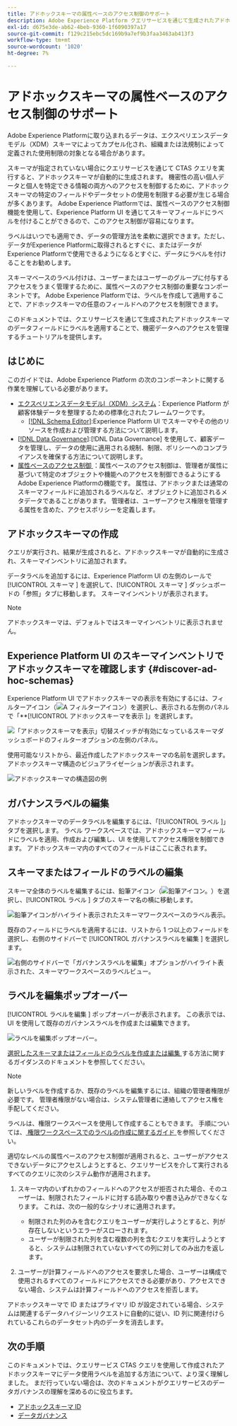 ```yaml
---
title: アドホックスキーマの属性ベースのアクセス制御のサポート
description: Adobe Experience Platform クエリサービスを通じて生成されたアドホックスキーマのデータフィールドへのアクセスを制限するためのガイドです。
exl-id: d675e3de-ab62-4beb-9360-1f6090397a17
source-git-commit: f129c215ebc5dc169b9a7ef9b3faa3463ab413f3
workflow-type: tm+mt
source-wordcount: '1020'
ht-degree: 7%

---
```


# アドホックスキーマの属性ベースのアクセス制御のサポート

Adobe Experience Platformに取り込まれるデータは、エクスペリエンスデータモデル（XDM）スキーマによってカプセル化され、組織または法規制によって定義された使用制限の対象となる場合があります。

スキーマが指定されていない場合にクエリサービスを通じて CTAS クエリを実行すると、アドホックスキーマが自動的に生成されます。 機密性の高い個人データと個人を特定できる情報の両方へのアクセスを制御するために、アドホックスキーマの特定のフィールドやデータセットの使用を制限する必要が生じる場合が多くあります。 Adobe Experience Platformでは、属性ベースのアクセス制御機能を使用して、Experience Platform UI を通じてスキーマフィールドにラベルを付けることができるので、このアクセス制御が容易になります。

ラベルはいつでも適用でき、データの管理方法を柔軟に選択できます。ただし、データがExperience Platformに取得されるとすぐに、またはデータがExperience Platformで使用できるようになるとすぐに、データにラベルを付けることをお勧めします。

スキーマベースのラベル付けは、ユーザーまたはユーザーのグループに付与するアクセスをうまく管理するために、属性ベースのアクセス制御の重要なコンポーネントです。 Adobe Experience Platformでは、ラベルを作成して適用することで、アドホックスキーマの任意のフィールドへのアクセスを制限できます。

このドキュメントでは、クエリサービスを通じて生成されたアドホックスキーマのデータフィールドにラベルを適用することで、機密データへのアクセスを管理するチュートリアルを提供します。

## はじめに

このガイドでは、Adobe Experience Platform の次のコンポーネントに関する作業を理解している必要があります。

* [エクスペリエンスデータモデルl（XDM）システム](../../xdm/home.md)：Experience Platform が顧客体験データを整理するための標準化されたフレームワークです。
   * [[!DNL Schema Editor]](../../xdm/ui/overview.md):Experience Platform UI でスキーマやその他のリソースを作成および管理する方法について説明します。
* [[!DNL Data Governance]](../../data-governance/home.md):[!DNL Data Governance] を使用して、顧客データを管理し、データの使用に適用される規制、制限、ポリシーへのコンプライアンスを確保する方法について説明します。
* [ 属性ベースのアクセス制御 ](../../access-control/abac/overview.md)：属性ベースのアクセス制御は、管理者が属性に基づいて特定のオブジェクトや機能へのアクセスを制御できるようにするAdobe Experience Platformの機能です。 属性は、アドホックまたは通常のスキーマフィールドに追加されるラベルなど、オブジェクトに追加されるメタデータであることがあります。 管理者は、ユーザーアクセス権限を管理する属性を含めた、アクセスポリシーを定義します。

## アドホックスキーマの作成

クエリが実行され、結果が生成されると、アドホックスキーマが自動的に生成され、スキーマインベントリに追加されます。

データラベルを追加するには、Experience Platform UI の左側のレールで [!UICONTROL  スキーマ ] を選択して、[!UICONTROL  スキーマ ] ダッシュボードの「参照」タブに移動します。 スキーマインベントリが表示されます。

>[!NOTE]
>
>アドホックスキーマは、デフォルトではスキーマインベントリに表示されません。

## Experience Platform UI のスキーマインベントリでアドホックスキーマを確認します {#discover-ad-hoc-schemas}

Experience Platform UI でアドホックスキーマの表示を有効にするには、フィルターアイコン（![A フィルターアイコン](/help/images/icons/filter.png)）を選択し、表示される左側のパネルで「**[!UICONTROL  アドホックスキーマを表示 ]」を選択します。

![ 「アドホックスキーマを表示」切替スイッチが有効になっているスキーマダッシュボードのフィルターオプションの左側のパネル。](../images/data-governance/adhoc-schema-toggle.png)

使用可能なリストから、最近作成したアドホックスキーマの名前を選択します。 アドホックスキーマ構造のビジュアライゼーションが表示されます。

![ アドホックスキーマの構造図の例 ](../images/data-governance/adhoc-schema-structure-diagram.png)

## ガバナンスラベルの編集

アドホックスキーマのデータラベルを編集するには、「[!UICONTROL  ラベル ]」タブを選択します。 ラベル ワークスペースでは、アドホックスキーマフィールドにラベルを適用、作成および編集し、UI を使用してアクセス権限を制御できます。 アドホックスキーマ内のすべてのフィールドはここに表されます。

## スキーマまたはフィールドのラベルの編集

スキーマ全体のラベルを編集するには、鉛筆アイコン（![ 鉛筆アイコン。](/help/images/icons/edit.png)）を選択し、[!UICONTROL  ラベル ] タブのスキーマ名の横に移動します。

![ 鉛筆アイコンがハイライト表示されたスキーマワークスペースのラベル表示。](../images/data-governance/edit-entire-schema-labels.png)

既存のフィールドにラベルを適用するには、リストから 1 つ以上のフィールドを選択し、右側のサイドバーで [!UICONTROL  ガバナンスラベルを編集 ] を選択します。

![ 右側のサイドバーで「ガバナンスラベルを編集」オプションがハイライト表示された、スキーマワークスペースのラベルビュー。](../images/data-governance/edit-governance-labels.png)

## ラベルを編集ポップオーバー

[!UICONTROL  ラベルを編集 ] ポップオーバーが表示されます。 この表示では、UI を使用して既存のガバナンスラベルを作成または編集できます。

![ ラベルを編集ポップオーバー。](../images/data-governance/edit-labels-popover.png)

[ 選択したスキーマまたはフィールドのラベルを作成または編集 ](../../xdm/tutorials/labels.md#edit-the-labels-for-the-schema-or-field) する方法に関するガイダンスのドキュメントを参照してください。

>[!NOTE]
>
>新しいラベルを作成するか、既存のラベルを編集するには、組織の管理者権限が必要です。 管理者権限がない場合は、システム管理者に連絡してアクセス権を手配してください。

ラベルは、権限ワークスペースを使用して作成することもできます。 手順については、[ 権限ワークスペースでのラベルの作成に関するガイド ](../../access-control/abac/ui/labels.md) を参照してください。

適切なレベルの属性ベースのアクセス制御が適用されると、ユーザーがアクセスできないデータにアクセスしようとすると、クエリサービスを介して実行されるすべてのクエリに次のシステム動作が適用されます。

1. スキーマ内のいずれかのフィールドへのアクセスが拒否された場合、そのユーザーは、制限されたフィールドに対する読み取りや書き込みができなくなります。 これは、次の一般的なシナリオに適用されます。

   * 制限された列のみを含むクエリをユーザーが実行しようとすると、列が存在しないというエラーがスローされます。
   * ユーザーが制限された列を含む複数の列を含むクエリを実行しようとすると、システムは制限されていないすべての列に対してのみ出力を返します。

1. ユーザーが計算フィールドへのアクセスを要求した場合、ユーザーは構成で使用されるすべてのフィールドにアクセスできる必要があり、アクセスできない場合、システムは計算フィールドへのアクセスを拒否します。

アドホックスキーマで ID またはプライマリ ID が設定されている場合、システムは関連するデータハイジーンリクエストに自動的に従い、ID 列に関連付けられているこれらのデータセット内のデータを消去します。

## 次の手順

このドキュメントでは、クエリサービス CTAS クエリを使用して作成されたアドホックスキーマにデータ使用ラベルを追加する方法について、より深く理解しました。 まだ行っていない場合は、次のドキュメントがクエリサービスのデータガバナンスの理解を深めるのに役立ちます。

* [アドホックスキーマ ID](./ad-hoc-schema-identities.md)
* [データガバナンス](../../data-governance/home.md)
